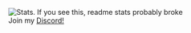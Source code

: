 ![Stats. If you see this, readme stats probably broke](https://github-readme-stats.vercel.app/api/top-langs/?username=p0rtL6&layout=compact&theme=onedark)<br>
Join my [Discord!](https://discord.gg/sRGX5VRwzQ)

